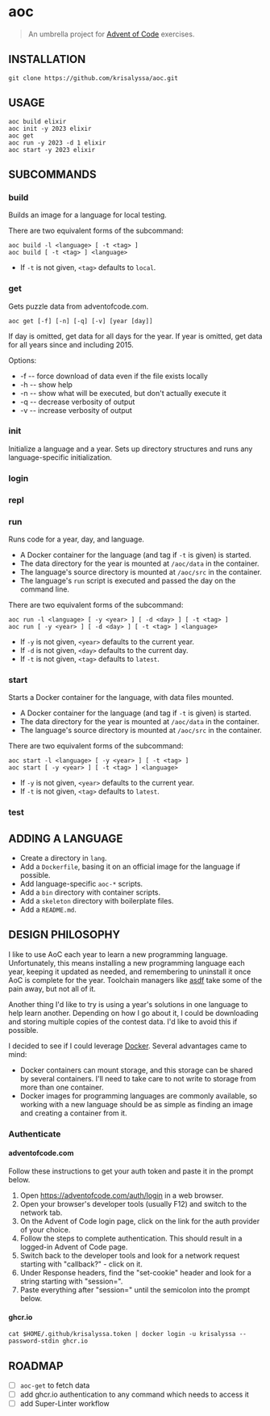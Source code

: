 # aoc

> An umbrella project for [Advent of Code](https://adventofcode.com) exercises.

## INSTALLATION

```shell
git clone https://github.com/krisalyssa/aoc.git
```

## USAGE

```shell
aoc build elixir
aoc init -y 2023 elixir
aoc get
aoc run -y 2023 -d 1 elixir
aoc start -y 2023 elixir
```

## SUBCOMMANDS

### build

Builds an image for a language for local testing.

There are two equivalent forms of the subcommand:

```shell
aoc build -l <language> [ -t <tag> ]
aoc build [ -t <tag> ] <language>
```

- If `-t` is not given, `<tag>` defaults to `local`.

### get

Gets puzzle data from adventofcode.com.

```shell
aoc get [-f] [-n] [-q] [-v] [year [day]]
```

If day is omitted, get data for all days for the year.
If year is omitted, get data for all years since and including 2015.

Options:

- -f -- force download of data even if the file exists locally
- -h -- show help
- -n -- show what will be executed, but don't actually execute it
- -q -- decrease verbosity of output
- -v -- increase verbosity of output

### init

Initialize a language and a year. Sets up directory structures and runs any language-specific initialization.

### login

### repl

### run

Runs code for a year, day, and language.

- A Docker container for the language (and tag if `-t` is given) is started.
- The data directory for the year is mounted at `/aoc/data` in the container.
- The language's source directory is mounted at `/aoc/src` in the container.
- The language's `run` script is executed and passed the day on the command line.

There are two equivalent forms of the subcommand:

```shell
aoc run -l <language> [ -y <year> ] [ -d <day> ] [ -t <tag> ]
aoc run [ -y <year> ] [ -d <day> ] [ -t <tag> ] <language>
```

- If `-y` is not given, `<year>` defaults to the current year.
- If `-d` is not given, `<day>` defaults to the current day.
- If `-t` is not given, `<tag>` defaults to `latest`.

### start

Starts a Docker container for the language, with data files mounted.

- A Docker container for the language (and tag if `-t` is given) is started.
- The data directory for the year is mounted at `/aoc/data` in the container.
- The language's source directory is mounted at `/aoc/src` in the container.

There are two equivalent forms of the subcommand:

```shell
aoc start -l <language> [ -y <year> ] [ -t <tag> ]
aoc start [ -y <year> ] [ -t <tag> ] <language>
```

- If `-y` is not given, `<year>` defaults to the current year.
- If `-t` is not given, `<tag>` defaults to `latest`.

### test

## ADDING A LANGUAGE

- Create a directory in `lang`.
- Add a `Dockerfile`, basing it on an official image for the language if possible.
- Add language-specific `aoc-*` scripts.
- Add a `bin` directory with container scripts.
- Add a `skeleton` directory with boilerplate files.
- Add a `README.md`.

## DESIGN PHILOSOPHY

I like to use AoC each year to learn a new programming language. Unfortunately, this means installing
a new programming language each year, keeping it updated as needed, and remembering to uninstall it
once AoC is complete for the year. Toolchain managers like [asdf](https://asdf-vm.com) take some of
the pain away, but not all of it.

Another thing I'd like to try is using a year's solutions in one language to help learn another.
Depending on how I go about it, I could be downloading and storing multiple copies of the contest
data. I'd like to avoid this if possible.

I decided to see if I could leverage [Docker](https://www.docker.com). Several advantages came to mind:

- Docker containers can mount storage, and this storage can be shared by several containers. I'll need
  to take care to not write to storage from more than one container.
- Docker images for programming languages are commonly available, so working with a new language should
  be as simple as finding an image and creating a container from it.

### Authenticate

#### adventofcode.com

Follow these instructions to get your auth token and paste it in the prompt below.

1. Open <https://adventofcode.com/auth/login> in a web browser.
2. Open your browser's developer tools (usually F12) and switch to the network tab.
3. On the Advent of Code login page, click on the link for the auth provider of your choice.
4. Follow the steps to complete authentication. This should result in a logged-in Advent of Code page.
5. Switch back to the developer tools and look for a network request starting with "callback?" - click on it.
6. Under Response headers, find the "set-cookie" header and look for a string starting with "session=".
7. Paste everything after "session=" until the semicolon into the prompt below.

#### ghcr.io

```shell
cat $HOME/.github/krisalyssa.token | docker login -u krisalyssa --password-stdin ghcr.io
```

## ROADMAP

- [ ] `aoc-get` to fetch data
- [ ] add ghcr.io authentication to any command which needs to access it
- [ ] add Super-Linter workflow

